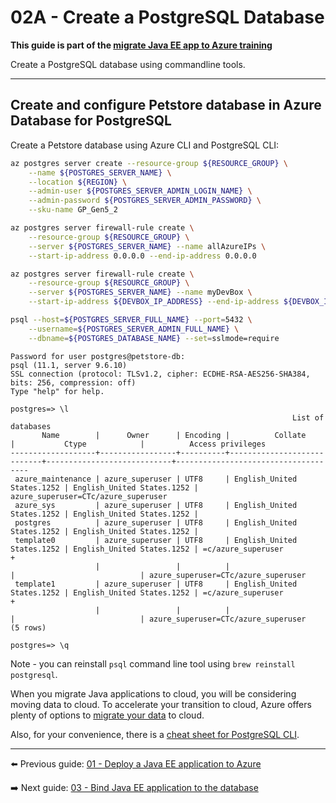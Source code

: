 # 02A - Create a PostgreSQL Database

__This guide is part of the [migrate Java EE app to Azure training](../../README.md)__

Create a PostgreSQL database using commandline tools.

---

## Create and configure Petstore database in Azure Database for PostgreSQL
  
Create a Petstore database using Azure CLI and PostgreSQL CLI:
  
  ```bash
  az postgres server create --resource-group ${RESOURCE_GROUP} \
      --name ${POSTGRES_SERVER_NAME} \
      --location ${REGION} \
      --admin-user ${POSTGRES_SERVER_ADMIN_LOGIN_NAME} \
      --admin-password ${POSTGRES_SERVER_ADMIN_PASSWORD} \
      --sku-name GP_Gen5_2
  
  az postgres server firewall-rule create \
      --resource-group ${RESOURCE_GROUP} \
      --server ${POSTGRES_SERVER_NAME} --name allAzureIPs \
      --start-ip-address 0.0.0.0 --end-ip-address 0.0.0.0
  
  az postgres server firewall-rule create \
      --resource-group ${RESOURCE_GROUP} \
      --server ${POSTGRES_SERVER_NAME} --name myDevBox \
      --start-ip-address ${DEVBOX_IP_ADDRESS} --end-ip-address ${DEVBOX_IP_ADDRESS}
  
  psql --host=${POSTGRES_SERVER_FULL_NAME} --port=5432 \
      --username=${POSTGRES_SERVER_ADMIN_FULL_NAME} \
      --dbname=${POSTGRES_DATABASE_NAME} --set=sslmode=require
  ```
  ```text
  Password for user postgres@petstore-db:
  psql (11.1, server 9.6.10)
  SSL connection (protocol: TLSv1.2, cipher: ECDHE-RSA-AES256-SHA384, bits: 256, compression: off)
  Type "help" for help.
  
  postgres=> \l
                                                                 List of databases
         Name        |      Owner      | Encoding |          Collate           |           Ctype            |          Access privileges          
  -------------------+-----------------+----------+----------------------------+----------------------------+-------------------------------------
   azure_maintenance | azure_superuser | UTF8     | English_United States.1252 | English_United States.1252 | azure_superuser=CTc/azure_superuser
   azure_sys         | azure_superuser | UTF8     | English_United States.1252 | English_United States.1252 | 
   postgres          | azure_superuser | UTF8     | English_United States.1252 | English_United States.1252 | 
   template0         | azure_superuser | UTF8     | English_United States.1252 | English_United States.1252 | =c/azure_superuser                 +
                     |                 |          |                            |                            | azure_superuser=CTc/azure_superuser
   template1         | azure_superuser | UTF8     | English_United States.1252 | English_United States.1252 | =c/azure_superuser                 +
                     |                 |          |                            |                            | azure_superuser=CTc/azure_superuser
  (5 rows)
  
  postgres=> \q
  ```
  
Note - you can reinstall `psql` command line tool using `brew reinstall postgresql`.
  
When you migrate Java applications to cloud, you will be considering moving data to cloud. 
To accelerate your transition to cloud, 
Azure offers plenty of options to [migrate your data](https://azure.microsoft.com/en-us/services/database-migration/) 
to cloud.
  
Also, for your convenience, there is a [cheat sheet for PostgreSQL CLI](http://www.postgresqltutorial.com/postgresql-cheat-sheet/).
  
---
  
⬅️ Previous guide: [01 - Deploy a Java EE application to Azure](../../step-01-deploy-java-ee-app-to-azure/README.md)
  
➡️ Next guide: [03 - Bind Java EE application to the database](../../step-03-bind-java-ee-app-to-database/README.md)
